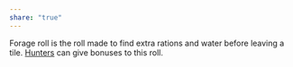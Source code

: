 ```yaml
---
share: "true"
---
```



Forage roll is the roll made to find extra rations and water before leaving a tile. [Hunters](Hunters.md) can give bonuses to this roll.
